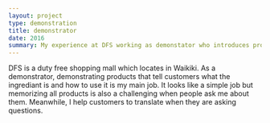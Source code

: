 ```yaml
---
layout: project
type: demonstration
title: demonstrator
date: 2016
summary: My experience at DFS working as demonstator who introduces products to customers.
---
```



DFS is a duty free shopping mall which locates in Waikiki.  As a demonstrator, demonstrating products that tell customers what the ingrediant is and how to use it is my main job.  It looks like a simple job but memorizing all products is also a challenging when people ask me about them.  Meanwhile, I help customers to translate when they are asking questions.




